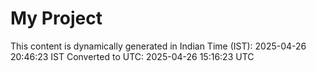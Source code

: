 # My Project

This content is dynamically generated in Indian Time (IST): 2025-04-26 20:46:23 IST
Converted to UTC: 2025-04-26 15:16:23 UTC
